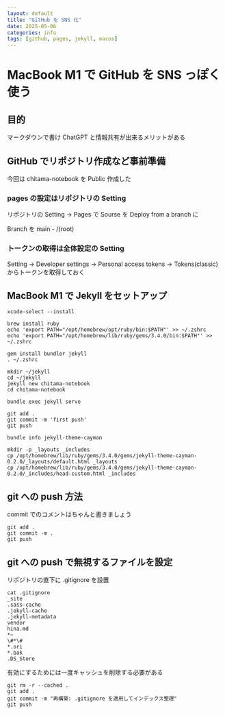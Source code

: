 ```yaml
---
layout: default
title: "GitHub を SNS 化"
date: 2025-05-06
categories: info
tags: [github, pages, jekyll, macos]
---
```


# MacBook M1 で GitHub を SNS っぽく使う

## 目的
マークダウンで書け ChatGPT と情報共有が出来るメリットがある

## GitHub でリポジトリ作成など事前準備

今回は chitama-notebook を Public 作成した

### pages の設定はリポジトリの Setting
リポジトリの Setting -> Pages で Sourse を Deploy from a branch に

Branch を main - /(root)

### トークンの取得は全体設定の Setting
Setting -> Developer settings -> Personal access tokens -> Tokens(classic) からトークンを取得しておく

## MacBook M1 で Jekyll をセットアップ

```
xcode-select --install

brew install ruby
echo 'export PATH="/opt/homebrew/opt/ruby/bin:$PATH"' >> ~/.zshrc
echo 'export PATH="/opt/homebrew/lib/ruby/gems/3.4.0/bin:$PATH"' >> ~/.zshrc

gem install bundler jekyll
. ~/.zshrc

mkdir ~/jekyll
cd ~/jekyll
jekyll new chitama-notebook
cd chitama-notebook

bundle exec jekyll serve
```

```
git add .
git commit -m 'first push'
git push
```

```
bundle info jekyll-theme-cayman

mkdir -p _layouts _includes
cp /opt/homebrew/lib/ruby/gems/3.4.0/gems/jekyll-theme-cayman-0.2.0/_layouts/default.html _layouts
cp /opt/homebrew/lib/ruby/gems/3.4.0/gems/jekyll-theme-cayman-0.2.0/_includes/head-custom.html _includes
```

## git への push 方法
commit でのコメントはちゃんと書きましょう

```
git add .
git commit -m .
git push
```

## git への push で無視するファイルを設定
リポジトリの直下に .gitignore を設置

```
cat .gitignore 
_site
.sass-cache
.jekyll-cache
.jekyll-metadata
vendor
hina.md
*~
\#*\#
*.ori
*.bak
.DS_Store
```

有効にするためには一度キャッシュを削除する必要がある

```
git rm -r --cached .
git add .
git commit -m "再構築: .gitignore を適用してインデックス整理"
git push
```